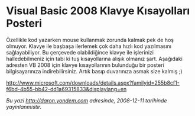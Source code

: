 # Visual Basic 2008 Klavye Kısayolları Posteri
Özellikle kod yazarken mouse kullanmak zorunda kalmak pek de hoş
olmuyor. Klavye ile başbaşa ilerlemek çok daha hızlı kod yazılmasını
sağlayabiliyor. Bu çerçevede olabildiğince klavye ile işlerinizi
halledebilmeniz için tabi ki tuş kısayollarına alışık olmanız şart.
Aşağıdaki adresten VB 2008 için klavye kısayollarının bulunduğu bir
posteri bilgisayarınıza indirebilirsiniz. Artık basıp duvarınıza asmak
size kalmış ;)

<http://www.microsoft.com/downloads/details.aspx?familyid=255b8cf1-f6bd-4b55-bb42-dd1a69315833&displaylang=en>



*Bu yazi http://daron.yondem.com adresinde, 2008-12-11 tarihinde yayinlanmistir.*
